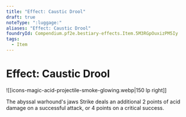 ```yaml
---
title: "Effect: Caustic Drool"
draft: true
noteType: ":luggage:"
aliases: "Effect: Caustic Drool"
foundryId: Compendium.pf2e.bestiary-effects.Item.5M3RGpOuxizPM5Iy
tags:
  - Item
---
```


# Effect: Caustic Drool
![[icons-magic-acid-projectile-smoke-glowing.webp|150 lp right]]

The abyssal warhound's jaws Strike deals an additional 2 points of acid damage on a successful attack, or 4 points on a critical success.
